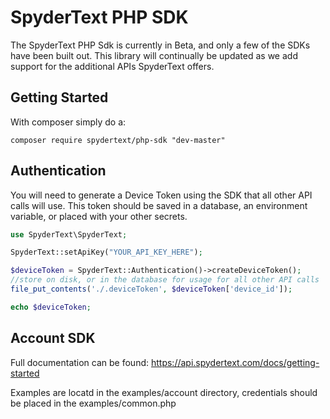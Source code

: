# SpyderText PHP SDK
The SpyderText PHP Sdk is currently in Beta, and only a few of the SDKs have been built out.
This library will continually be updated as we add support for the additional APIs SpyderText offers.


## Getting Started
With composer simply do a:
```
composer require spydertext/php-sdk "dev-master"
```


## Authentication
You will need to generate a Device Token using the SDK that all other API calls will use. This token should be saved in a database, an environment variable, or placed with your other secrets.
```php
use SpyderText\SpyderText;

SpyderText::setApiKey("YOUR_API_KEY_HERE");

$deviceToken = SpyderText::Authentication()->createDeviceToken();
//store on disk, or in the database for usage for all other API calls
file_put_contents('./.deviceToken', $deviceToken['device_id']);

echo $deviceToken;
```

## Account SDK
Full documentation can be found: https://api.spydertext.com/docs/getting-started

Examples are locatd in the examples/account directory, credentials should be placed in the examples/common.php